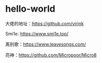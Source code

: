 # hello-world

大佬的地址：https://github.com/virink

Smi1e: https://www.smi1e.top/

离别歌：https://www.leavesongs.com/

亮神：https://github.com/Micropoor/Micro8


